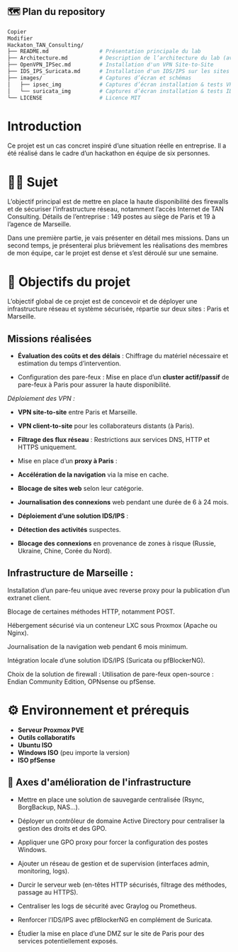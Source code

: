 ## 🗺️ Plan du repository
```bash
Copier
Modifier
Hackaton_TAN_Consulting/  
├── README.md                # Présentation principale du lab   
├── Architecture.md          # Description de l’architecture du lab (avec schéma)    
├── OpenVPN_IPSec.md         # Installation d'un VPN Site-to-Site   
├── IDS_IPS_Suricata.md      # Installation d'un IDS/IPS sur les sites de Paris et Marseille avec configuration du cluster actif/passif
├── images/                  # Captures d’écran et schémas    
│   ├── ipsec_img            # Captures d’écran installation & tests VPN IPsec     
│   └── suricata_img         # Captures d’écran installation & tests IDS/IPS  
└── LICENSE                  # Licence MIT  
```


# Introduction
Ce projet est un cas concret inspiré d’une situation réelle en entreprise.
Il a été réalisé dans le cadre d’un hackathon en équipe de six personnes.

# 👨‍🏫 Sujet
L’objectif principal est de mettre en place la haute disponibilité des firewalls et de sécuriser l’infrastructure réseau, notamment l’accès Internet de TAN Consulting.
Détails de l’entreprise : 149 postes au siège de Paris et 19 à l’agence de Marseille.

Dans une première partie, je vais présenter en détail mes missions. Dans un second temps, je présenterai plus brièvement les réalisations des membres de mon équipe, car le projet est dense et s’est déroulé sur une semaine.

# 🎯 Objectifs du projet
L’objectif global de ce projet est de concevoir et de déployer une infrastructure réseau et système sécurisée, répartie sur deux sites : Paris et Marseille.

## Missions réalisées
- **Évaluation des coûts et des délais** :
Chiffrage du matériel nécessaire et estimation du temps d’intervention.

- Configuration des pare-feux :
Mise en place d’un **cluster actif/passif** de pare-feux à Paris pour assurer la haute disponibilité.

*Déploiement des VPN :*

- **VPN site-to-site** entre Paris et Marseille.

- **VPN client-to-site** pour les collaborateurs distants (à Paris).

- **Filtrage des flux réseau** :
Restrictions aux services DNS, HTTP et HTTPS uniquement.

- Mise en place d’un **proxy à Paris** :

- **Accélération de la navigation** via la mise en cache.

- **Blocage de sites web** selon leur catégorie.

- **Journalisation des connexions** web pendant une durée de 6 à 24 mois.

- **Déploiement d’une solution IDS/IPS** :

- **Détection des activités** suspectes.

- **Blocage des connexions** en provenance de zones à risque (Russie, Ukraine, Chine, Corée du Nord).

## **Infrastructure de Marseille :**

Installation d’un pare-feu unique avec reverse proxy pour la publication d’un extranet client.

Blocage de certaines méthodes HTTP, notamment POST.

Hébergement sécurisé via un conteneur LXC sous Proxmox (Apache ou Nginx).

Journalisation de la navigation web pendant 6 mois minimum.

Intégration locale d’une solution IDS/IPS (Suricata ou pfBlockerNG).

Choix de la solution de firewall :
Utilisation de pare-feux open-source : Endian Community Edition, OPNsense ou pfSense.

# ⚙️ Environnement et prérequis
- **Serveur Proxmox PVE**
- **Outils collaboratifs**  
- **Ubuntu ISO**  
- **Windows ISO** (peu importe la version)  
- **ISO pfSense**  

## 🚀 Axes d'amélioration de l'infrastructure
- Mettre en place une solution de sauvegarde centralisée (Rsync, BorgBackup, NAS…).

- Déployer un contrôleur de domaine Active Directory pour centraliser la gestion des droits et des GPO.

- Appliquer une GPO proxy pour forcer la configuration des postes Windows.

- Ajouter un réseau de gestion et de supervision (interfaces admin, monitoring, logs).

- Durcir le serveur web (en-têtes HTTP sécurisés, filtrage des méthodes, passage au HTTPS).

- Centraliser les logs de sécurité avec Graylog ou Prometheus.

- Renforcer l’IDS/IPS avec pfBlockerNG en complément de Suricata.

- Étudier la mise en place d’une DMZ sur le site de Paris pour des services potentiellement exposés.